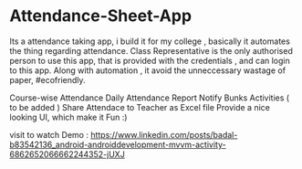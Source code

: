 # Attendance-Sheet-App

Its a attendance taking app, i build it for my college , basically it automates the thing regarding attendance. 
Class Representative is the only authorised person to use this app, that is provided with the credentials , and can login to this app. Along with automation , it avoid the unneccessary wastage of paper, #ecofriendly.

Course-wise Attendance
Daily Attendance Report
Notify Bunks Activities ( to be added )
Share Attendace to Teacher as Excel file
Provide a nice looking UI, which make it Fun :)

visit to watch Demo : https://www.linkedin.com/posts/badal-b83542136_android-androiddevelopment-mvvm-activity-6862652066662244352-jUXJ
